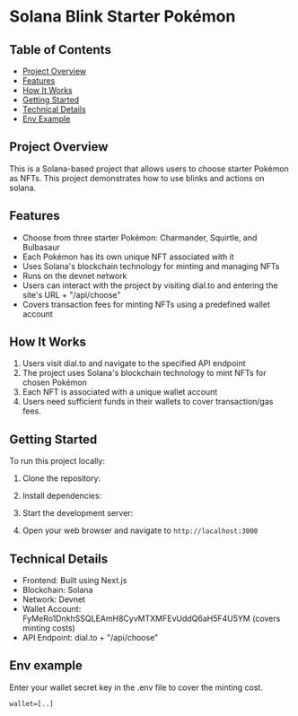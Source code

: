 # Solana Blink Starter Pokémon

## Table of Contents
- [Project Overview](#project-overview)
- [Features](#features)
- [How It Works](#how-it-works)
- [Getting Started](#getting-started)
- [Technical Details](#technical-details)
- [Env Example](#env-example)


## Project Overview

This is a Solana-based project that allows users to choose starter Pokémon as NFTs. This project demonstrates how to use blinks and actions on solana.

## Features

- Choose from three starter Pokémon: Charmander, Squirtle, and Bulbasaur
- Each Pokémon has its own unique NFT associated with it
- Uses Solana's blockchain technology for minting and managing NFTs
- Runs on the devnet network
- Users can interact with the project by visiting dial.to and entering the site's URL + "/api/choose"
- Covers transaction fees for minting NFTs using a predefined wallet account

## How It Works

1. Users visit dial.to and navigate to the specified API endpoint
2. The project uses Solana's blockchain technology to mint NFTs for chosen Pokémon
3. Each NFT is associated with a unique wallet account
4. Users need sufficient funds in their wallets to cover transaction/gas fees.

## Getting Started

To run this project locally:

1. Clone the repository:

2. Install dependencies:

3. Start the development server:

4. Open your web browser and navigate to `http://localhost:3000`

## Technical Details

- Frontend: Built using Next.js
- Blockchain: Solana
- Network: Devnet
- Wallet Account: FyMeRo1DnkhSSQLEAmH8CyvMTXMFEvUddQ6aH5F4U5YM (covers minting costs)
- API Endpoint: dial.to + "/api/choose"

## Env example
Enter your wallet secret key in the .env file to cover the minting cost.
```
wallet=[..] 
```